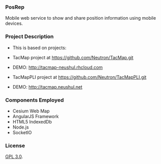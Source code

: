 ### PosRep

Mobile web service to show and share position information using mobile devices.

### Project Description
* This is based on projects:

* TacMap project at https://github.com/Neutron/TacMap.git
* DEMO: http://tacmap-neushul.rhcloud.com

* TacMapPLI project at https://github.com/Neutron/TacMapPLI.git
* DEMO: http://tacmap.neushul.net


### Components Employed ###
*  Cesium Web Map
*  AngularJS Framework
*  HTML5 IndexedDb
*  Node.js
*  SocketIO

### License ###

[GPL 3.0](http://fsf.org/).  
